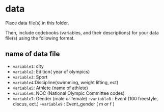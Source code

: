 # data

Place data file(s) in this folder.

Then, include codebooks (variables, and their descriptions) for your data file(s)
using the following format.

## name of data file

- `variable1`: city 
- `variable2`: Edition( year of olympics)
- `variable3`: Sport
- `variable4`:Discipline(swimming, weight lifting, ect)
- `variable5`: Athlete (name of athlete)
- `variable6`: NOC (National Olympic Committee codes)
- `variable7`: Gender (male or female)
-`variable8` : Event (100 freestyle, discus, ect.)
-`variable9` : Event_gender ( m or f )
